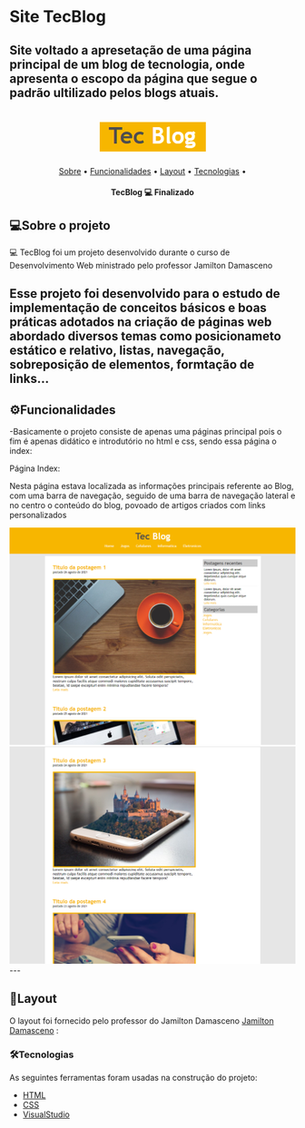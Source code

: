 # Site TecBlog
## Site voltado a apresetação de uma página principal de um blog de tecnologia, onde apresenta o escopo da página que segue o padrão ultilizado pelos blogs atuais.
<h1 align="center">
  <img title="TecBlog" src="logo_blog.png" />
</h1>

<p align="center">
 <a href="#sobre-o-projeto">Sobre</a> •
 <a href="#funcionalidades">Funcionalidades</a> •
 <a href="#layout">Layout</a> • 
 <a href="#tecnologias">Tecnologias</a> • 
</p>

<h4 align="center"> 
	 TecBlog 💻 Finalizado
</h4>


## 💻Sobre o projeto

💻 TecBlog foi um projeto desenvolvido durante o curso de Desenvolvimento Web ministrado pelo professor Jamilton Damasceno

Esse projeto foi desenvolvido para o estudo de implementação de conceitos básicos e boas práticas adotados na criação de páginas web abordado diversos temas como posicionameto estático e relativo, listas, navegação, sobreposição de elementos, formtação de links...
---

## ⚙Funcionalidades

-Basicamente o projeto consiste de apenas uma páginas principal pois o fim é apenas didático e introdutório no html e css, sendo essa página o index:

  Página Index:
  
  Nesta página estava localizada as informações principais referente ao Blog, com uma barra de navegação, seguido de uma barra de navegação lateral e no centro o conteúdo do blog, povoado de artigos criados com links personalizados
  
  <img title="Página produtos" src="tela-principal.png" />
  
  <img title="Página produtos" src="mais_telas.png" />
  ---

## 🎨Layout

O layout foi fornecido pelo professor do Jamilton Damasceno 
[Jamilton Damasceno](https://www.linkedin.com/in/jamiltondamasceno/) :


### 🛠Tecnologias

As seguintes ferramentas foram usadas na construção do projeto:

- [HTML](https://www.w3schools.com/html/default.asp)
- [CSS](https://www.w3schools.com/css/)
- [VisualStudio](https://visualstudio.microsoft.com/pt-br/)

